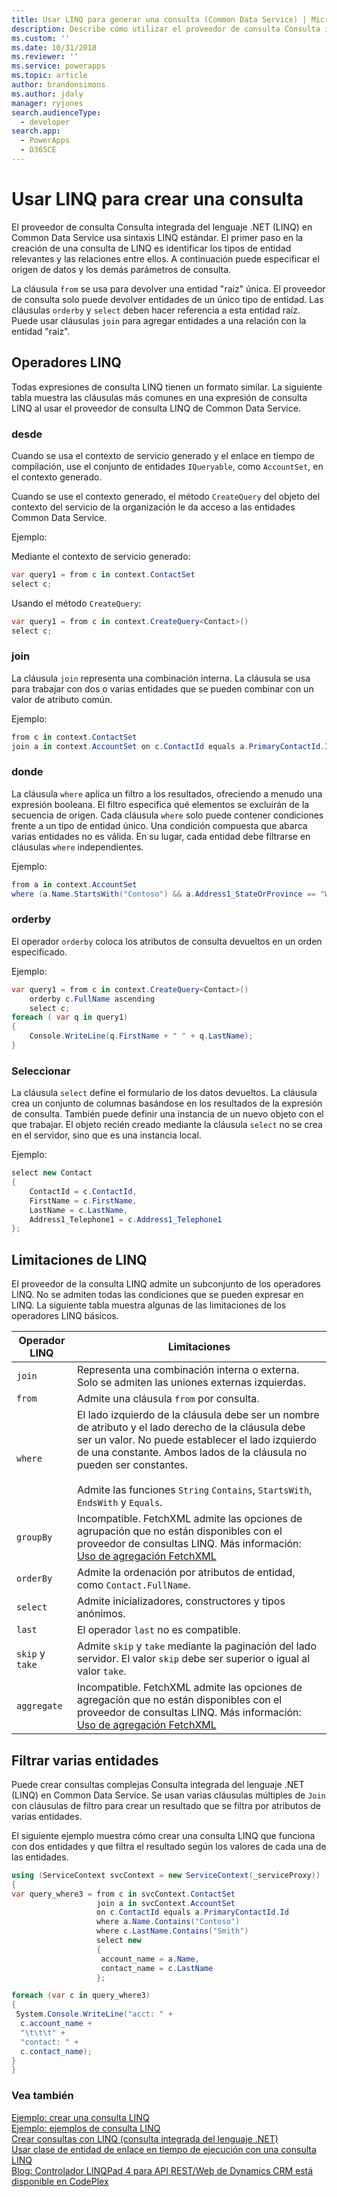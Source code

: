 ```yaml
---
title: Usar LINQ para generar una consulta (Common Data Service) | Microsoft Docs
description: Describe cómo utilizar el proveedor de consulta Consulta integrada del lenguaje .NET (LINQ) en Dynamics 365 para crear una consulta
ms.custom: ''
ms.date: 10/31/2018
ms.reviewer: ''
ms.service: powerapps
ms.topic: article
author: brandonsimons
ms.author: jdaly
manager: ryjones
search.audienceType:
  - developer
search.app:
  - PowerApps
  - D365CE
---
```

# <a name="use-linq-to-construct-a-query"></a>Usar LINQ para crear una consulta

El proveedor de consulta Consulta integrada del lenguaje .NET (LINQ) en Common Data Service usa sintaxis LINQ estándar. El primer paso en la creación de una consulta de LINQ es identificar los tipos de entidad relevantes y las relaciones entre ellos. A continuación puede especificar el origen de datos y los demás parámetros de consulta.  

 La cláusula `from` se usa para devolver una entidad "raíz" única. El proveedor de consulta solo puede devolver entidades de un único tipo de entidad. Las cláusulas `orderby` y `select` deben hacer referencia a esta entidad raíz. Puede usar cláusulas `join` para agregar entidades a una relación con la entidad "raíz".  

<a name="bkmk_operators"></a>   

## <a name="linq-operators"></a>Operadores LINQ  
 Todas expresiones de consulta LINQ tienen un formato similar. La siguiente tabla muestra las cláusulas más comunes en una expresión de consulta LINQ al usar el proveedor de consulta LINQ de Common Data Service.  

### <a name="from"></a>desde  
 Cuando se usa el contexto de servicio generado y el enlace en tiempo de compilación, use el conjunto de entidades `IQueryable`, como `AccountSet`, en el contexto generado.  

 Cuando se use el contexto generado, el método `CreateQuery` del objeto del contexto del servicio de la organización le da acceso a las entidades Common Data Service.  

 Ejemplo:  

 Mediante el contexto de servicio generado:  

```csharp  
var query1 = from c in context.ContactSet  
select c;  
```  

 Usando el método `CreateQuery`:  

```csharp  
var query1 = from c in context.CreateQuery<Contact>()  
select c;  
```  

### <a name="join"></a>join  
 La cláusula `join` representa una combinación interna. La cláusula se usa para trabajar con dos o varias entidades que se pueden combinar con un valor de atributo común.  

 Ejemplo:  

```csharp  
from c in context.ContactSet  
join a in context.AccountSet on c.ContactId equals a.PrimaryContactId.Id  
```  

### <a name="where"></a>donde  
 La cláusula `where` aplica un filtro a los resultados, ofreciendo a menudo una expresión booleana. El filtro especifica qué elementos se excluirán de la secuencia de origen. Cada cláusula `where` solo puede contener condiciones frente a un tipo de entidad único. Una condición compuesta que abarca varias entidades no es válida. En su lugar, cada entidad debe filtrarse en cláusulas `where` independientes.  

 Ejemplo:  

```csharp  
from a in context.AccountSet  
where (a.Name.StartsWith("Contoso") && a.Address1_StateOrProvince == "WA")  
```  

### <a name="orderby"></a>orderby  
 El operador `orderby` coloca los atributos de consulta devueltos en un orden especificado.  

 Ejemplo:  

```csharp  
var query1 = from c in context.CreateQuery<Contact>()     
    orderby c.FullName ascending     
    select c;  
foreach ( var q in query1)     
{  
    Console.WriteLine(q.FirstName + " " + q.LastName);     
}  
```  

### <a name="select"></a>Seleccionar  
 La cláusula `select` define el formulario de los datos devueltos. La cláusula crea un conjunto de columnas basándose en los resultados de la expresión de consulta. También puede definir una instancia de un nuevo objeto con el que trabajar. El objeto recién creado mediante la cláusula `select` no se crea en el servidor, sino que es una instancia local.  

 Ejemplo:  

```csharp  
select new Contact     
{  
    ContactId = c.ContactId,  
    FirstName = c.FirstName,  
    LastName = c.LastName,  
    Address1_Telephone1 = c.Address1_Telephone1     
};  
```  

<a name="limitations"></a>   

## <a name="linq-limitations"></a>Limitaciones de LINQ  

 El proveedor de la consulta LINQ admite un subconjunto de los operadores LINQ. No se admiten todas las condiciones que se pueden expresar en LINQ. La siguiente tabla muestra algunas de las limitaciones de los operadores LINQ básicos.  


|   Operador LINQ   |                                                                                                                                              Limitaciones                                                                                                                                              |
|-------------------|-------------------------------------------------------------------------------------------------------------------------------------------------------------------------------------------------------------------------------------------------------------------------------------------------------|
|      `join`       |                                                                                                                Representa una combinación interna o externa. Solo se admiten las uniones externas izquierdas.                                                                                                                |
|      `from`       |                                                                                                                                 Admite una cláusula `from` por consulta.                                                                                                                                 |
|      `where`      | El lado izquierdo de la cláusula debe ser un nombre de atributo y el lado derecho de la cláusula debe ser un valor. No puede establecer el lado izquierdo de una constante. Ambos lados de la cláusula no pueden ser constantes.<br /><br /> Admite las funciones `String` `Contains`, `StartsWith`, `EndsWith` y `Equals`. |
|     `groupBy`     |                               Incompatible. FetchXML admite las opciones de agrupación que no están disponibles con el proveedor de consultas LINQ. Más información: [Uso de agregación FetchXML](/dynamics365/customer-engagement/developer/use-fetchxml-aggregation)                               |
|     `orderBy`     |                                                                                                                  Admite la ordenación por atributos de entidad, como `Contact.FullName`.                                                                                                                  |
|     `select`      |                                                                                                                       Admite inicializadores, constructores y tipos anónimos.                                                                                                                       |
|      `last`       |                                                                                                                                 El operador `last` no es compatible.                                                                                                                                 |
| `skip` y `take` |                                                                                       Admite `skip` y `take` mediante la paginación del lado servidor. El valor `skip` debe ser superior o igual al valor `take`.                                                                                        |
|    `aggregate`    |                             Incompatible. FetchXML admite las opciones de agregación que no están disponibles con el proveedor de consultas LINQ. Más información: [Uso de agregación FetchXML](/dynamics365/customer-engagement/developer/use-fetchxml-aggregation)                              |

<a name="filter"></a>   

## <a name="filter-multiple-entities"></a>Filtrar varias entidades  

 Puede crear consultas complejas Consulta integrada del lenguaje .NET (LINQ) en Common Data Service. Se usan varias cláusulas múltiples de `Join` con cláusulas de filtro para crear un resultado que se filtra por atributos de varias entidades.  

 El siguiente ejemplo muestra cómo crear una consulta LINQ que funciona con dos entidades y que filtra el resultado según los valores de cada una de las entidades.  

 ```csharp
 using (ServiceContext svcContext = new ServiceContext(_serviceProxy))
{
 var query_where3 = from c in svcContext.ContactSet
                    join a in svcContext.AccountSet
                    on c.ContactId equals a.PrimaryContactId.Id
                    where a.Name.Contains("Contoso")
                    where c.LastName.Contains("Smith")
                    select new
                    {
                     account_name = a.Name,
                     contact_name = c.LastName
                    };

 foreach (var c in query_where3)
 {
  System.Console.WriteLine("acct: " +
   c.account_name +
   "\t\t\t" +
   "contact: " +
   c.contact_name);
 }
}
 ```
### <a name="see-also"></a>Vea también  
 [Ejemplo: crear una consulta LINQ](/dynamics365/customer-engagement/developer/org-service/sample-create-linq-query)   
 [Ejemplo: ejemplos de consulta LINQ](/dynamics365/customer-engagement/developer/org-service/sample-complex-linq-queries)   
 [Crear consultas con LINQ (consulta integrada del lenguaje .NET)](/dynamics365/customer-engagement/developer/org-service/build-queries-with-linq-net-language-integrated-query)   
 [Usar clase de entidad de enlace en tiempo de ejecución con una consulta LINQ](/dynamics365/customer-engagement/developer/org-service/use-late-bound-entity-class-linq-query)   
 [Blog: Controlador LINQPad 4 para API REST/Web de Dynamics CRM está disponible en CodePlex](http://blogs.msdn.com/b/crminthefield/archive/2015/06/11/linqpad-4-driver-for-dynamics-crm-rest-webapi-are-available-on-codeplex.aspx)